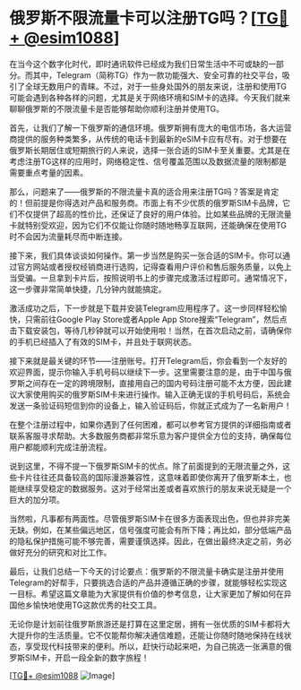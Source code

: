 # 俄罗斯不限流量卡可以注册TG吗？[[TG💪+ @esim1088](https://t.me/s/esim1088)]

在当今这个数字化时代，即时通讯软件已经成为我们日常生活中不可或缺的一部分。而其中，Telegram（简称TG）作为一款功能强大、安全可靠的社交平台，吸引了全球无数用户的青睐。不过，对于一些身处国外的朋友来说，注册和使用TG可能会遇到各种各样的问题，尤其是关于网络环境和SIM卡的选择。今天我们就来聊聊俄罗斯的不限流量卡是否能够帮助你顺利注册并使用TG。

首先，让我们了解一下俄罗斯的通信环境。俄罗斯拥有庞大的电信市场，各大运营商提供的服务种类繁多，从传统的电话卡到最新的eSIM卡应有尽有。对于想要在俄罗斯长期居住或短期旅行的人来说，选择一张合适的SIM卡至关重要。尤其是在考虑注册TG这样的应用时，网络稳定性、信号覆盖范围以及数据流量的限制都是需要重点考量的因素。

那么，问题来了——俄罗斯的不限流量卡真的适合用来注册TG吗？答案是肯定的！但前提是你得选对产品和服务商。市面上有不少优质的俄罗斯SIM卡品牌，它们不仅提供了超高的性价比，还保证了良好的用户体验。比如某些品牌的无限流量卡就特别受欢迎，因为它们不仅能让你随时随地畅享互联网，还能确保在使用TG时不会因为流量耗尽而中断连接。

接下来，我们具体谈谈如何操作。第一步当然是购买一张合适的SIM卡。你可以通过官方网站或者授权经销商进行选购，记得查看用户评价和售后服务质量，以免上当受骗。一旦拿到卡片后，按照说明书上的步骤完成激活过程即可。通常情况下，这一步骤非常简单快捷，几分钟内就能搞定。

激活成功之后，下一步就是下载并安装Telegram应用程序了。这一步同样轻松愉快，只需前往Google Play Store或者Apple App Store搜索“Telegram”，然后点击下载安装包，等待几秒钟就可以开始使用啦！当然，在首次启动之前，请确保你的手机已经插入了有效的SIM卡，并且处于联网状态。

接下来就是最关键的环节——注册账号。打开Telegram后，你会看到一个友好的欢迎界面，提示你输入手机号码以继续下一步。这里需要注意的是，由于中国与俄罗斯之间存在一定的跨境限制，直接用自己的国内号码注册可能不太方便，因此建议大家使用购买的俄罗斯SIM卡来进行操作。输入正确无误的手机号码后，系统会发送一条验证码短信到你的设备上，输入验证码后，你就正式成为了一名新用户！

在整个注册过程中，如果你遇到了任何困难，都可以参考官方提供的详细指南或者联系客服寻求帮助。大多数服务商都非常乐意为客户提供全方位的支持，确保每位用户都能顺利完成注册流程。

说到这里，不得不提一下俄罗斯SIM卡的优点。除了前面提到的无限流量之外，这些卡片往往还具备较高的国际漫游兼容性，这意味着即使你离开了俄罗斯本土，也能继续享受稳定的数据服务。这对于经常出差或者喜欢旅行的朋友来说无疑是一个巨大的加分项。

当然啦，凡事都有两面性。尽管俄罗斯SIM卡在很多方面表现出色，但也并非完美无缺。例如，在某些偏远地区，信号强度可能会有所下降；再比如，部分低端产品的隐私保护措施可能不够完善，需要谨慎选择。因此，在做出最终决定之前，务必做好充分的研究和对比工作。

最后，让我们总结一下今天的讨论要点：俄罗斯的不限流量卡确实是注册并使用Telegram的好帮手，只要挑选合适的产品并遵循正确的步骤，就能够轻松实现这一目标。希望这篇文章能为大家提供有价值的参考信息，让大家更加了解如何在异国他乡愉快地使用TG这款优秀的社交工具。

无论你是计划前往俄罗斯旅游还是打算在这里定居，拥有一张优质的SIM卡都将大大提升你的生活质量。它不仅能帮你解决通信难题，还能让你随时随地保持在线状态，享受现代科技带来的便利。所以，赶快行动起来吧，为自己挑选一张满意的俄罗斯SIM卡，开启一段全新的数字旅程！

[[TG💪+ @esim1088](https://t.me/s/esim1088) ![Image](https://i.postimg.cc/4NQfJmqS/Snipaste-2025-05-13-00-14-12.png)]